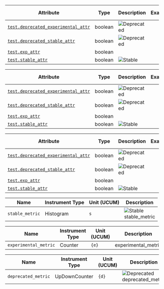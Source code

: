<!-- semconv test -->
| Attribute  | Type | Description  | Examples  | Requirement Level |
|---|---|---|---|---|
| [`test.deprecated_experimental_attr`](stable_badges_expected.md) | boolean | ![Deprecated](https://img.shields.io/badge/-deprecated-red)<br> |  | Required |
| [`test.deprecated_stable_attr`](stable_badges_expected.md) | boolean | ![Deprecated](https://img.shields.io/badge/-deprecated-red)<br> |  | Required |
| [`test.exp_attr`](stable_badges_expected.md) | boolean |  |  | Required |
| [`test.stable_attr`](stable_badges_expected.md) | boolean | ![Stable](https://img.shields.io/badge/-stable-lightgreen)<br> |  | Required |
<!-- endsemconv -->

<!-- semconv ref_test -->
| Attribute  | Type | Description  | Examples  | Requirement Level |
|---|---|---|---|---|
| [`test.deprecated_experimental_attr`](stable_badges_expected.md) | boolean | ![Deprecated](https://img.shields.io/badge/-deprecated-red)<br> |  | Required |
| [`test.deprecated_stable_attr`](stable_badges_expected.md) | boolean | ![Deprecated](https://img.shields.io/badge/-deprecated-red)<br> |  | Required |
| [`test.exp_attr`](stable_badges_expected.md) | boolean |  |  | Required |
| [`test.stable_attr`](stable_badges_expected.md) | boolean | ![Stable](https://img.shields.io/badge/-stable-lightgreen)<br> |  | Required |
<!-- endsemconv -->

<!-- semconv extends_test(full) -->
| Attribute  | Type | Description  | Examples  | Requirement Level |
|---|---|---|---|---|
| [`test.deprecated_experimental_attr`](stable_badges_expected.md) | boolean | ![Deprecated](https://img.shields.io/badge/-deprecated-red)<br> |  | Required |
| [`test.deprecated_stable_attr`](stable_badges_expected.md) | boolean | ![Deprecated](https://img.shields.io/badge/-deprecated-red)<br> |  | Required |
| [`test.exp_attr`](stable_badges_expected.md) | boolean |  |  | Required |
| [`test.stable_attr`](stable_badges_expected.md) | boolean | ![Stable](https://img.shields.io/badge/-stable-lightgreen)<br> |  | Required |
<!-- endsemconv -->

<!-- semconv stable_metric(metric_table) -->
| Name     | Instrument Type | Unit (UCUM) | Description    |
| -------- | --------------- | ----------- | -------------- |
| `stable_metric` | Histogram | `s` | ![Stable](https://img.shields.io/badge/-stable-lightgreen)<br>stable_metric |
<!-- endsemconv -->

<!-- semconv experimental_metric(metric_table) -->
| Name     | Instrument Type | Unit (UCUM) | Description    |
| -------- | --------------- | ----------- | -------------- |
| `experimental_metric` | Counter | `{e}` | experimental_metric |
<!-- endsemconv -->

<!-- semconv deprecated_metric(metric_table) -->
| Name     | Instrument Type | Unit (UCUM) | Description    |
| -------- | --------------- | ----------- | -------------- |
| `deprecated_metric` | UpDownCounter | `{d}` | ![Deprecated](https://img.shields.io/badge/-deprecated-red)<br>deprecated_metric |
<!-- endsemconv -->